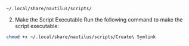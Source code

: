```
~/.local/share/nautilus/scripts/
```
2. Make the Script Executable
Run the following command to make the script executable:
```bash
chmod +x ~/.local/share/nautilus/scripts/Create\ Symlink
```
